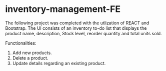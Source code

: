 # inventory-management-FE
The following project was completed with the utlization of REACT and Bootstrap. 
The UI consists of an inventory to-do list that displays the product name, description, Stock level, reorder quantity and total units sold.

Functionalities:
1) Add new products.
2) Delete a product.
3) Update details regarding an existing product.

